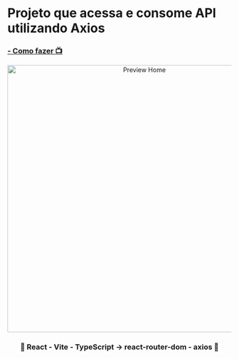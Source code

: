 <h1>Projeto que acessa e consome API utilizando Axios</h1>
<h3><a href="https://www.youtube.com/watch?v=NbhoeLj6lBs" target="_blank"> - Como fazer 📺</a></h3>
<div align='center'>
    <img width='600' src="https://github.com/carlos09v/react-axios/blob/main/app_react-axios/src/assets/preview.jpg?raw=true" alt="Preview Home">
    <h3>💜 React - Vite - TypeScript -> react-router-dom - axios 💜</h3>
</div>